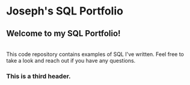 # Joseph's SQL Portfolio

## Welcome to my SQL Portfolio! <br />
<br />
This code repository contains examples of SQL I've written. Feel free to take a look and reach out if you have any questions.

### This is a third header.
